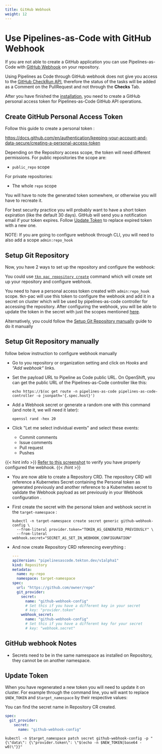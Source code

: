 ```yaml
---
title: GitHub Webhook
weight: 12
---
```


# Use Pipelines-as-Code with GitHub Webhook

If you are not able to create a GitHub application you can use Pipelines-as-Code with [GitHub Webhook](https://docs.github.com/en/developers/webhooks-and-events/webhooks/creating-webhooks) on your repository.

Using Pipelines as Code through GitHub webhook does not give you access to the
[GitHub CheckRun
API](https://docs.github.com/en/rest/guides/getting-started-with-the-checks-api),
therefore the status of
the tasks will be added as a Comment on the PullRequest and not through the **Checks** Tab.

After you have finished the [installation](/docs/install/installation), you need to create
a GitHub personal access token for Pipelines-as-Code GitHub API operations.

## Create GitHub Personal Access Token

Follow this guide to create a personal token :

<https://docs.github.com/en/authentication/keeping-your-account-and-data-secure/creating-a-personal-access-token>

Depending on the Repository access scope, the token will need different permissions.
For public repositories the scope are:

* `public_repo` scope

For private repositories:

* The whole `repo` scope

You will have to note the generated token somewhere, or otherwise you will have to recreate it.

For best security practice you will probably want to have a short token
expiration (like the default 30 days). GitHub will send you a notification email
if your token expires. Follow [Update Token](#update-token) to replace expired token with a new one.

NOTE: If you are going to configure webhook through CLI, you will need to also add a scope `admin:repo_hook`

## Setup Git Repository

Now, you have 2 ways to set up the repository and configure the webhook:

You could use [`tkn pac repository create`](/docs/guide/cli) command which
  will create set up your repository and configure webhook.

  You need to have a personal access token created with `admin:repo_hook` scope. tkn-pac will use this token to configure the
webhook and add it in a secret on cluster which will be used by pipelines-as-code controller for accessing the repository.
After configuring the webhook, you will be able to update the token in the secret with just the scopes mentioned [here](#create-github-personal-access-token).

Alternatively, you could follow the [Setup Git Repository manually](#setup-git-repository-manually) guide to do it manually

## Setup Git Repository manually

follow below instruction to configure webhook manually

* Go to you repository or organization setting and click on *Hooks* and *“Add webhook“* links.

* Set the payload URL to Pipeline as Code public URL. On OpenShift, you can get the public URL of the Pipelines-as-Code controller like this:

  ```shell
  echo https://$(oc get route -n pipelines-as-code pipelines-as-code-controller -o jsonpath='{.spec.host}')
  ```

* Add a Webhook secret or generate a random one with this command (and note it, we will need it later):

  ```shell
  openssl rand -hex 20
  ```

* Click "Let me select individual events" and select these events:
  * Commit comments
  * Issue comments
  * Pull request
  * Pushes

{{< hint info >}}
[Refer to this screenshot](/images/pac-direct-webhook-create.png) to verify you have properly configured the webhook.
{{< /hint >}}

* You are now able to create a Repository CRD. The repository CRD will reference a
  Kubernetes Secret containing the Personal token as generated previously and another reference to a Kubernetes secret to validate the Webhook payload as set previously in your Webhook configuration .

* First create the secret with the personal token and webhook secret in the `target-namespace` :

  ```shell
  kubectl -n target-namespace create secret generic github-webhook-config \
    --from-literal provider.token="TOKEN_AS_GENERATED_PREVIOUSLY" \
    --from-literal webhook.secret="SECRET_AS_SET_IN_WEBHOOK_CONFIGURATION"
  ```

* And now create Repository CRD referencing everything :

  ```yaml
  ---
  apiVersion: "pipelinesascode.tekton.dev/v1alpha1"
  kind: Repository
  metadata:
    name: my-repo
    namespace: target-namespace
  spec:
    url: "https://github.com/owner/repo"
    git_provider:
      secret:
        name: "github-webhook-config"
        # Set this if you have a different key in your secret
        # key: "provider.token"
      webhook_secret:
        name: "github-webhook-config"
        # Set this if you have a different key for your secret
        # key: "webhook.secret"
  ```

## GitHub webhook Notes

* Secrets need to be in the same namespace as installed on Repository, they cannot be on another namespace.

## Update Token

When you have regenerated a new token you will need to  update it on cluster.
For example through the command line, you will want to replace `$NEW_TOKEN` and `$target_namespace` by their respective values:

You can find the secret name in Repository CR created.

  ```yaml
  spec:
    git_provider:
      secret:
        name: "github-webhook-config"
  ```

```shell
kubectl -n $target_namespace patch secret github-webhook-config -p "{\"data\": {\"provider.token\": \"$(echo -n $NEW_TOKEN|base64 -w0)\"}}"
```
